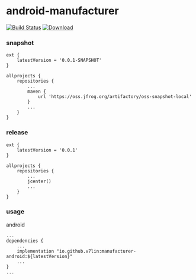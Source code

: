 # android-manufacturer

[![Build Status](https://cloud.drone.io/api/badges/v7lin/android-manufacturer/status.svg)](https://cloud.drone.io/v7lin/android-manufacturer)
[ ![Download](https://api.bintray.com/packages/v7lin/maven/manufacturer-android/images/download.svg) ](https://bintray.com/v7lin/maven/manufacturer-android/_latestVersion)

### snapshot

````
ext {
    latestVersion = '0.0.1-SNAPSHOT'
}

allprojects {
    repositories {
        ...
        maven {
            url 'https://oss.jfrog.org/artifactory/oss-snapshot-local'
        }
        ...
    }
}
````

### release

````
ext {
    latestVersion = '0.0.1'
}

allprojects {
    repositories {
        ...
        jcenter()
        ...
    }
}
````

### usage

android
````
...
dependencies {
    ...
    implementation "io.github.v7lin:manufacturer-android:${latestVersion}"
    ...
}
...
````
